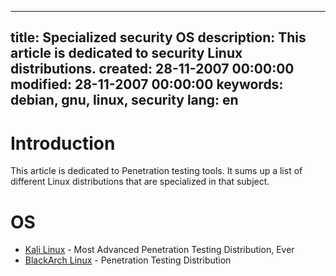 -----
title: Specialized security OS
description: This article is dedicated to security Linux distributions.
created: 28-11-2007 00:00:00
modified: 28-11-2007 00:00:00
keywords: debian, gnu, linux, security
lang: en
-----

# Introduction

This article is dedicated to Penetration testing tools. It sums up a list of different Linux distributions that are specialized in that subject. 

# OS

* [Kali Linux](https://www.kali.org/) - Most Advanced Penetration Testing Distribution, Ever
* [BlackArch Linux](https://blackarch.org/) - Penetration Testing Distribution
